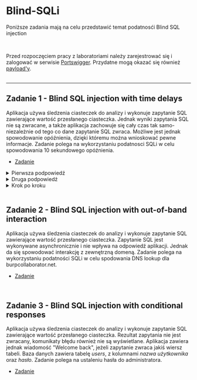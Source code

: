 # Blind-SQLi
Poniższe zadania mają na celu przedstawić temat podatnosći Blind SQL injection

<br/>

Przed rozpoczęciem pracy z laboratoriami należy zarejestrować się i zalogować w serwisie [Portswigger](https://portswigger.net/).
Przydatne mogą okazać się również [payload'y](https://portswigger.net/web-security/sql-injection/cheat-sheet).
<br/><br/>

---

## Zadanie 1 - Blind SQL injection with time delays
Aplikacja używa śledzenia ciasteczek do analizy i wykonuje zapytanie SQL zawierające wartość przesłanego ciasteczka. 
Jednak wyniki zapytania SQL nie są zwracane, a także aplikacja zachowuje się cały czas tak samo- niezależnie od tego co dane zapytanie SQL zwraca. Możliwe jest jednak spowodowanie opóźnienia, dzięki któremu można wnioskować pewne informacje.
Zadanie polega na wykorzystaniu podatnosci SQLi w celu spowodowania 10 sekundowego opóźnienia.

- [Zadanie](https://portswigger.net/web-security/sql-injection/blind/lab-time-delays)
<details>
  <summary>Pierwsza podpowiedź</summary>
  <ol>
    <li>
       W tym zadaniu napewno będziesz potrzebował Burp Intruder
    </li>
  </ol>
</details>

<details>
  <summary>Druga podpowiedź</summary>
  <ol>
    <li>
     W którymś miejscu żądania trzeba będzie dopisać pg_sleep(czas opóźnienia) 
    </li>
  </ol>
</details>

<details>
  <summary>Krok po kroku</summary>
  <ol>
    <li> Z włączonym w tle Burpem wejdź na stronę sklepu  </li>
    <li> Znajdź w żądaniu taką linijkę „Cookie: TrackingId=jakaś_zawartość; session=jakaś_zawrtość” </li>
    <li> Zmodyfikuj  Cookie: TrackingId=jakaś_zawartość**’ ||pg_sleep(10)--**; session=jakaś_zawrtość” </li>
    <li> Wyślij żądanie i poczekaj 10 s </li>
  </ol>
</details>

<br/>

## Zadanie 2 - Blind SQL injection with out-of-band interaction
Aplikacja używa śledzenia ciasteczek do analizy i wykonuje zapytanie SQL zawierające wartość przesłanego ciasteczka. 
Zapytanie SQL jest wykonywane asynchronicznie i nie wpływa na odpowiedź aplikacji. Jednak da się spowodować interakcję z zewnętrzną domeną.
Zadanie polega na wykorzystaniu podatności SQLi w celu spodowania DNS lookup dla burpcollaborator.net.

- [Zadanie](https://portswigger.net/web-security/sql-injection/blind/lab-out-of-band)

<br/>

## Zadanie 3 - Blind SQL injection with conditional responses
Aplikacja używa śledzenia ciasteczek do analizy i wykonuje zapytanie SQL zawierające wartość przesłanego ciasteczka. 
Rezultat zapytania nie jest zwracany, komunikaty błędu również nie są wyświetlane. Aplikacja zawiera jednak wiadomość "Welcome back", jeżeli zapytanie zwraca jakiś wiersz tabeli.
Baza danych zawiera tabelę *users*, z kolumnami *nazwa użytkownika* oraz *hasło*. Zadanie polega na ustaleniu hasła do administratora.

- [Zadanie](https://portswigger.net/web-security/sql-injection/blind/lab-conditional-responses)


